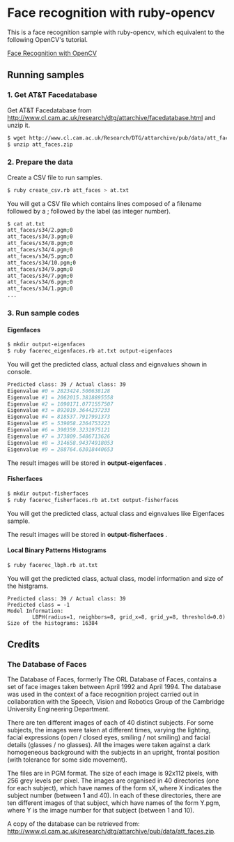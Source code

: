 # Face recognition with ruby-opencv

This is a face recognition sample with ruby-opencv, which equivalent to the following OpenCV's tutorial.

[Face Recognition with OpenCV](http://docs.opencv.org/trunk/modules/contrib/doc/facerec/facerec_tutorial.html)


## Running samples

### 1. Get AT&T Facedatabase

Get AT&T Facedatabase from http://www.cl.cam.ac.uk/research/dtg/attarchive/facedatabase.html and unzip it.

```sh
$ wget http://www.cl.cam.ac.uk/Research/DTG/attarchive/pub/data/att_faces.zip
$ unzip att_faces.zip
```

### 2. Prepare the data

Create a CSV file to run samples.

```sh
$ ruby create_csv.rb att_faces > at.txt
```

You will get a CSV file which contains lines composed of a filename followed by a ; followed by the label (as integer number).

```sh
$ cat at.txt
att_faces/s34/2.pgm;0
att_faces/s34/3.pgm;0
att_faces/s34/8.pgm;0
att_faces/s34/4.pgm;0
att_faces/s34/5.pgm;0
att_faces/s34/10.pgm;0
att_faces/s34/9.pgm;0
att_faces/s34/7.pgm;0
att_faces/s34/6.pgm;0
att_faces/s34/1.pgm;0
...
```

### 3. Run sample codes

#### Eigenfaces

```sh
$ mkdir output-eigenfaces
$ ruby facerec_eigenfaces.rb at.txt output-eigenfaces
```

You will get the predicted class, actual class and eignvalues shown in console.

```sh
Predicted class: 39 / Actual class: 39
Eigenvalue #0 = 2823424.500638128
Eigenvalue #1 = 2062015.3818895558
Eigenvalue #2 = 1090171.0771557507
Eigenvalue #3 = 892019.3644237233
Eigenvalue #4 = 818537.7917991373
Eigenvalue #5 = 539058.2364753223
Eigenvalue #6 = 390359.3231975121
Eigenvalue #7 = 373809.5486713626
Eigenvalue #8 = 314658.94374918053
Eigenvalue #9 = 288764.63018440653
```

The result images will be stored in **output-eigenfaces** .


#### Fisherfaces

```sh
$ mkdir output-fisherfaces
$ ruby facerec_fisherfaces.rb at.txt output-fisherfaces
```

You will get the predicted class, actual class and eignvalues like Eigenfaces sample.

The result images will be stored in **output-fisherfaces** .


#### Local Binary Patterns Histograms

```sh
$ ruby facerec_lbph.rb at.txt
```

You will get the predicted class, actual class, model information and size of the histgrams.

```
Predicted class: 39 / Actual class: 39
Predicted class = -1
Model Information:
        LBPH(radius=1, neighbors=8, grid_x=8, grid_y=8, threshold=0.0)
Size of the histograms: 16384
```

## Credits

### The Database of Faces

The Database of Faces, formerly The ORL Database of Faces, contains a set of face images taken between April 1992 and April 1994. The database was used in the context of a face recognition project carried out in collaboration with the Speech, Vision and Robotics Group of the Cambridge University Engineering Department.

There are ten different images of each of 40 distinct subjects. For some subjects, the images were taken at different times, varying the lighting, facial expressions (open / closed eyes, smiling / not smiling) and facial details (glasses / no glasses). All the images were taken against a dark homogeneous background with the subjects in an upright, frontal position (with tolerance for some side movement).

The files are in PGM format. The size of each image is 92x112 pixels, with 256 grey levels per pixel. The images are organised in 40 directories (one for each subject), which have names of the form sX, where X indicates the subject number (between 1 and 40). In each of these directories, there are ten different images of that subject, which have names of the form Y.pgm, where Y is the image number for that subject (between 1 and 10).

A copy of the database can be retrieved from: http://www.cl.cam.ac.uk/research/dtg/attarchive/pub/data/att_faces.zip.

